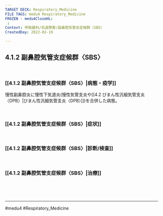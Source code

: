 ```yaml
---
TARGET DECK: Respiratory_Medicine
FILE TAGS: medu4 Respiratory_Medicine
FROZEN - medu4ClozeHL:
 : 
Context: 呼吸器科/気道障害/副鼻腔気管支症候群〈SBS〉
CreatedDay: 2022-02-19

---
```


## 4.1.2 副鼻腔気管支症候群〈SBS〉

<br>

### [[4.1.2 副鼻腔気管支症候群〈SBS〉|病態・疫学]]
慢性副鼻腔炎に慢性下気道炎(慢性気管支炎や[[4.2 びまん性汎細気管支炎〈DPB〉|びまん性汎細気管支炎〈DPB〉]])を合併した病態。
   

<br>

### [[4.1.2 副鼻腔気管支症候群〈SBS〉|症状]]


<br>

### [[4.1.2 副鼻腔気管支症候群〈SBS〉|診断/検査]]


<br>

### [[4.1.2 副鼻腔気管支症候群〈SBS〉|治療]]


<br><br><br>

---
#medu4 #Respiratory_Medicine